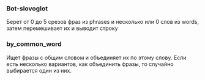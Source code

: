 ### Bot-slovoglot
Берет от 0 до 5 срезов фраз из phrases и несколько или 0 слов из words, затем перемешивает их и выводит строку
### by_common_word 
Ищет фразы с общим словом и объединяет их по этому слову. Если есть несколько вариантов, как объединить фразы, 
то случайно выбирается один из них.
